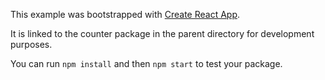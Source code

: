 This example was bootstrapped with [Create React App](https://github.com/facebook/create-react-app).

It is linked to the counter package in the parent directory for development purposes.

You can run `npm install` and then `npm start` to test your package.

